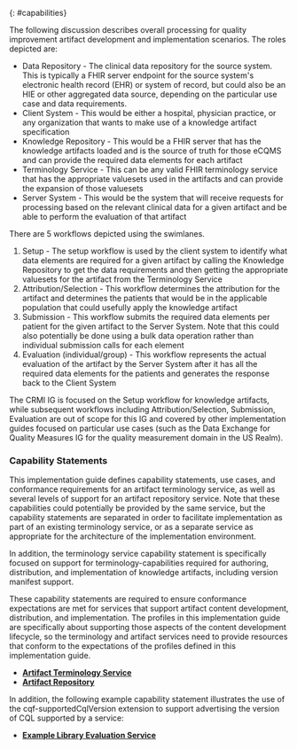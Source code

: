 {: #capabilities}

The following discussion describes overall processing for quality improvement artifact development and implementation scenarios. The roles depicted are:

* Data Repository - The clinical data repository for the source system. This is typically a FHIR server endpoint for the source system's electronic health record (EHR) or system of record, but could also be an HIE or other aggregated data source, depending on the particular use case and data requirements.
* Client System - This would be either a hospital, physician practice, or any organization that wants to make use of a knowledge artifact specification
* Knowledge Repository - This would be a FHIR server that has the knowledge artifacts loaded and is the source of truth for those eCQMS and can provide the required data elements for each artifact
* Terminology Service - This can be any valid FHIR terminology service that has the appropriate valuesets used in the artifacts and can provide the expansion of those valuesets
* Server System - This would be the system that will receive requests for processing based on the relevant clinical data for a given artifact and be able to perform the evaluation of that artifact

There are 5 workflows depicted using the swimlanes.

1. Setup - The setup workflow is used by the client system to identify what data elements are required for a given artifact by calling the Knowledge Repository to get the data requirements and then getting the appropriate valuesets for the artifact from the Terminology Service
2. Attribution/Selection - This workflow determines the attribution for the artifact and determines the patients that would be in the applicable population that could usefully apply the knowledge artifact
3. Submission - This workflow submits the required data elements per patient for the given artifact to the Server System. Note that this could also potentially be done using a bulk data operation rather than individual submission calls for each element
4. Evaluation (individual/group) - This workflow represents the actual evaluation of the artifact by the Server System after it has all the required data elements for the patients and generates the response back to the Client System

The CRMI IG is focused on the Setup workflow for knowledge artifacts, while subsequent workflows including Attribution/Selection, Submission, Evaluation are out of scope for this IG and covered by other implementation guides focused on particular use cases (such as the Data Exchange for Quality Measures IG for the quality measurement domain in the US Realm).

### Capability Statements

This implementation guide defines capability statements, use cases, and conformance requirements for an artifact terminology service, as well as several levels of support for an artifact repository service. Note that these capabilities could potentially be provided by the same service, but the capability statements are separated in order to facilitate implementation as part of an existing terminology service, or as a separate service as appropriate for the architecture of the implementation environment.

In addition, the terminology service capability statement is specifically focused on support for terminology-capabilities required for authoring, distribution, and implementation of knowledge artifacts, including version manifest support.

These capability statements are required to ensure conformance expectations are met for services that support artifact content development, distribution, and implementation. The profiles in this implementation guide are specifically about supporting those aspects of the content development lifecycle, so the terminology and artifact services need to provide resources that conform to the expectations of the profiles defined in this implementation guide.

* [**Artifact Terminology Service**](artifact-terminology-service.html)
* [**Artifact Repository**](artifact-repository-service.html)

In addition, the following example capability statement illustrates the use of the cqf-supportedCqlVersion extension to support advertising the version of CQL supported by a service:

* [**Example Library Evaluation Service**](CapabilityStatement-library-evaluation-service-example.html)
